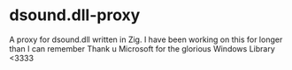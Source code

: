 # dsound.dll-proxy
A proxy for dsound.dll written in Zig.
I have been working on this for longer than I can remember
Thank u Microsoft for the glorious Windows Library <3333

